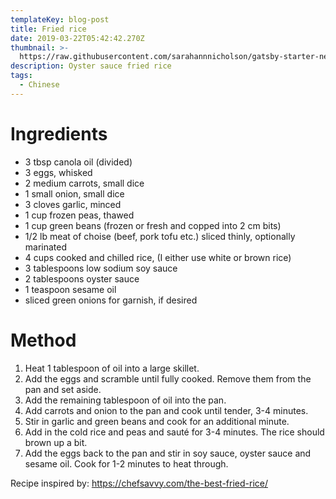 ```yaml
---
templateKey: blog-post
title: Fried rice
date: 2019-03-22T05:42:42.270Z
thumbnail: >-
  https://raw.githubusercontent.com/sarahannnicholson/gatsby-starter-netlify-cms/master/static/img/fried_rice5767.jpg
description: Oyster sauce fried rice
tags:
  - Chinese
---
```

# Ingredients

* 3 tbsp canola oil (divided)
* 3 eggs, whisked
* 2 medium carrots, small dice
* 1 small onion, small dice
* 3 cloves garlic, minced
* 1 cup frozen peas, thawed
* 1 cup green beans (frozen or fresh and copped into 2 cm bits)
* 1/2 lb meat of choise (beef, pork tofu etc.) sliced thinly, optionally marinated
* 4 cups cooked and chilled rice, (I either use white or brown rice)
* 3 tablespoons low sodium soy sauce
* 2 tablespoons oyster sauce
* 1 teaspoon sesame oil
* sliced green onions for garnish, if desired

# Method

1. Heat 1 tablespoon of oil into a large skillet.
2. Add the eggs and scramble until fully cooked. Remove them from the pan and set aside.
3. Add the remaining tablespoon of oil into the pan.
4. Add carrots and onion to the pan and cook until tender, 3-4 minutes.
5. Stir in garlic and green beans and cook for an additional minute.
6. Add in the cold rice and peas and sauté for 3-4 minutes. The rice should brown up a bit.
7. Add the eggs back to the pan and stir in soy sauce, oyster sauce and sesame oil. Cook for 1-2 minutes to heat through.

Recipe inspired by: <https://chefsavvy.com/the-best-fried-rice/>
